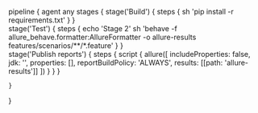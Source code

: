 pipeline {
    agent any
    stages {
        stage('Build') {
            steps {
                sh 'pip install -r requirements.txt'
            }
        }        
        stage('Test') {
            steps {
                echo 'Stage 2'
                sh 'behave -f allure_behave.formatter:AllureFormatter -o allure-results features/scenarios/**/*.feature'
            }
        }        
        stage('Publish reports') {
           steps {
                script {
                    allure([
                        includeProperties: false,
                        jdk: '',
                        properties: [],
                        reportBuildPolicy: 'ALWAYS',
                        results: [[path: 'allure-results']]
                    ])
                }
            }
        }
        
    }
}
